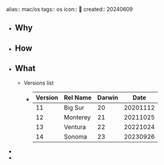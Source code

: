 alias:: mac/os
tags:: os
icon:: 🍎
created:: 20240609

- ## Why
- ## How
- ## What
  - Versions list
    - | Version | Rel Name | Darwin | Date |
      |-----|-----|----|----|
      | 11 | Big Sur | 20 | 20201112 |
      | 12 | Monterey | 21 | 20211025 |
      | 13 | Ventura | 22  | 20221024 |
      | 14 | Sonoma | 23 | 20230926|
-
-